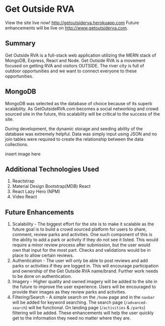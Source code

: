 # Get Outside RVA

View the site live now! http://getoutsiderva.herokuapp.com Future enhancements will be live on http://www.getoutsiderva.com.

## Summary

Get Outside RVA is a full-stack web application utilizing the MERN stack of MongoDB, Express, React and Node. Get Outside RVA is a movement focused on getting RVA and visitors OUTSIDE. The river city is full of outdoor opportunities and we want to connect everyone to these opportunities. 

## MongoDB

MongoDB was selected as the database of choice because of its superb scalability. As GetOutsideRVA.com becomes a social networking and crowd sourced site in the future, this scalability will be critical to the success of the site.

During development, the dynamic storage and seeding ability of the database was extremely helpful. Data was simply input using JSON and no join tables were required to create the relationship between the data collections.

insert image here

## Additional Technologies Used

1. Reactstrap
1. Material Design Bootstrap(MDB) React
1. React Lazy Hero (NPM)
1. Video React

## Future Enhancements

1. Scalability - The biggest effort for the site is to make it scalable as the future goal is to build a crowd sourced platform for users to share, comment, review parks and activities. One such component of this is the ability to add a park or activity if they do not see it listed. This would require a minor review process after submission, but the user would own that input for the most part. Checks and validations would be in place to allow certain reviews. 
1. Authentication - The user will only be able to post reviews and add parks or activities if they are logged in. This will encourage participation and ownership of the Get Outside RVA name/brand. Further work needs to be done on authentication.
1. Imagery - Higher quality and owned imagery will be added to the site in the future to improve the user experience. Users will be encouraged to provide their images as they review parks and activities.
1. Filtering/Search - A simple search on the `/home` page and in the `navbar` will be added for keyword searching. The search page (`/advanced-search`) will be functional. On landing page (`/activities` & `/parks`) filtering will be added. These enhancements will help the user quickly get to the information they need no matter where they are.
